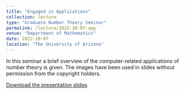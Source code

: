 ```yaml
---
title: "Engaged in Applications"
collection: lecture
type: "Graduate Number Theory Seminar"
permalink: /lecture/2022-10-07-app
venue: "Department of Mathematics"
date: 2022-10-07
location: "The University of Arizona"
---
```


In this seminar a brief overview of the computer-related applications of number theory is given. The images have been used in slides without permission from the copyright holders.

[Download the presentation slides](http://gkorpal.github.io/files/gkorpal_app.pdf)
